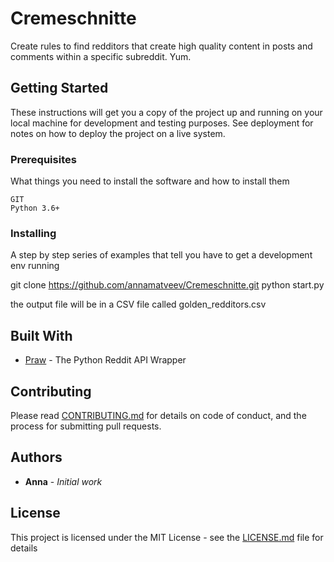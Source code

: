 # Cremeschnitte

Create rules to find redditors that create high quality content in posts and comments within a specific subreddit. 
Yum.

## Getting Started

These instructions will get you a copy of the project up and running on your local machine for development and testing purposes. See deployment for notes on how to deploy the project on a live system.

### Prerequisites

What things you need to install the software and how to install them

```
GIT
Python 3.6+
```

### Installing

A step by step series of examples that tell you have to get a development env running

git clone https://github.com/annamatveev/Cremeschnitte.git
python start.py

the output file will be in a CSV file called golden_redditors.csv

## Built With

* [Praw](http://praw.readthedocs.io/en/latest/) -  The Python Reddit API Wrapper

## Contributing

Please read [CONTRIBUTING.md](https://github.com/annamatveev/Cremeschnitte/blob/master/CONTRIBUTING.md) for details on code of conduct, and the process for submitting pull requests.

## Authors

* **Anna** - *Initial work*

## License

This project is licensed under the MIT License - see the [LICENSE.md](https://github.com/annamatveev/Cremeschnitte/blob/master/LICENSE) file for details

